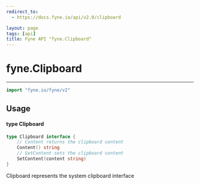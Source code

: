 ```yaml
---
redirect_to:
  - https://docs.fyne.io/api/v2.0/clipboard

layout: page
tags: [api]
title: Fyne API "fyne.Clipboard"
---
```



# fyne.Clipboard
---
```go
import "fyne.io/fyne/v2"
```

## Usage

#### type Clipboard

```go
type Clipboard interface {
	// Content returns the clipboard content
	Content() string
	// SetContent sets the clipboard content
	SetContent(content string)
}
```

Clipboard represents the system clipboard interface
